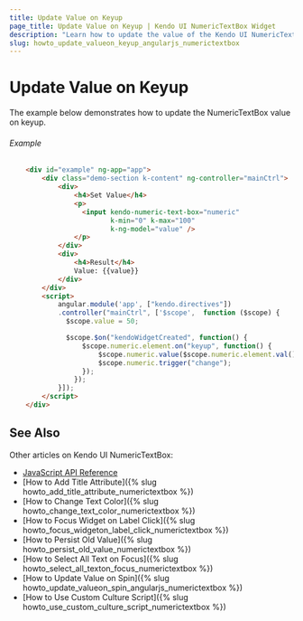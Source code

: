 ```yaml
---
title: Update Value on Keyup
page_title: Update Value on Keyup | Kendo UI NumericTextBox Widget
description: "Learn how to update the value of the Kendo UI NumericTextBox widget on keyup in AngularJS."
slug: howto_update_valueon_keyup_angularjs_numerictextbox
---
```


# Update Value on Keyup

The example below demonstrates how to update the NumericTextBox value on keyup.

###### Example

```html
    <div id="example" ng-app="app">
        <div class="demo-section k-content" ng-controller="mainCtrl">
            <div>
                <h4>Set Value</h4>
                <p>
                  <input kendo-numeric-text-box="numeric"
                         k-min="0" k-max="100"
                         k-ng-model="value" />
                </p>
            </div>
            <div>
                <h4>Result</h4>
                Value: {{value}}
            </div>
        </div>
        <script>
            angular.module('app', ["kendo.directives"])
            .controller("mainCtrl", ['$scope',  function ($scope) {
              $scope.value = 50;

              $scope.$on("kendoWidgetCreated", function() {
                  $scope.numeric.element.on("keyup", function() {
                      $scope.numeric.value($scope.numeric.element.val());
                      $scope.numeric.trigger("change");
                  });
                });
            }]);
        </script>
    </div>
```

## See Also 

Other articles on Kendo UI NumericTextBox:

* [JavaScript API Reference](/api/javascript/ui/numerictextbox)
* [How to Add Title Attribute]({% slug howto_add_title_attribute_numerictextbox %})
* [How to Change Text Color]({% slug howto_change_text_color_numerictextbox %})
* [How to Focus Widget on Label Click]({% slug howto_focus_widgeton_label_click_numerictextbox %})
* [How to Persist Old Value]({% slug howto_persist_old_value_numerictextbox %})
* [How to Select All Text on Focus]({% slug howto_select_all_texton_focus_numerictextbox %})
* [How to Update Value on Spin]({% slug howto_update_valueon_spin_angularjs_numerictextbox %})
* [How to Use Custom Culture Script]({% slug howto_use_custom_culture_script_numerictextbox %})